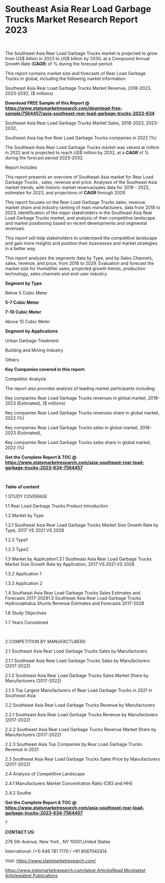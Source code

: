 <h1>Southeast Asia Rear Load Garbage Trucks Market Research Report 2023</h1><br/><p>The Southeast Asia Rear Load Garbage Trucks market is projected to grow from US$ billion in 2023 to US$ billion by 2030, at a Compound Annual Growth Rate (<strong>CAGR</strong>) of % during the forecast period.</p>
 
 
 
 <p>This report contains market size and forecasts of Rear Load Garbage Trucks in global, including the following market information:</p>
 
 
 
 <p>Southeast Asia Rear Load Garbage Trucks Market Revenue, 2018-2023, 2023-2032, ($ millions)</p>
 
 
 
 <p><strong>Download FREE Sample of this Report @ <a href="https://www.statsmarketresearch.com/download-free-sample/7564457/asia-southeast-rear-load-garbage-trucks-2023-634">https://www.statsmarketresearch.com/download-free-sample/7564457/asia-southeast-rear-load-garbage-trucks-2023-634</a></strong></p>
 
 
 
 <p>Southeast Asia Rear Load Garbage Trucks Market Sales, 2018-2023, 2023-2032,</p>
 
 
 
 <p>Southeast Asia top five Rear Load Garbage Trucks companies in 2022 (%)</p>
 
 
 
 <p>The Southeast Asia Rear Load Garbage Trucks market was valued at million in 2022 and is projected to reach US$ million by 2032, at a <strong>CAGR</strong> of % during the forecast period 2023-2032.</p>
 
 
 
 <p>Report Includes</p>
 
 
 
 <p>This report presents an overview of Southeast Asia market for Rear Load Garbage Trucks , sales, revenue and price. Analyses of the Southeast Asia market trends, with historic market revenue/sales data for 2018 - 2022, estimates for 2023, and projections of <strong>CAGR</strong> through 2029.</p>
 
 
 
 <p>This report focuses on the Rear Load Garbage Trucks sales, revenue, market share and industry ranking of main manufacturers, data from 2018 to 2023. Identification of the major stakeholders in the Southeast Asia Rear Load Garbage Trucks market, and analysis of their competitive landscape and market positioning based on recent developments and segmental revenues.</p>
 
 
 
 <p>This report will help stakeholders to understand the competitive landscape and gain more insights and position their businesses and market strategies in a better way.</p>
 
 
 
 <p>This report analyzes the segments data by Type, and by Sales Channels, sales, revenue, and price, from 2018 to 2029. Evaluation and forecast the market size for Humidifier sales, projected growth trends, production technology, sales channels and end-user industry.</p>
 
 
 
 <p><strong>Segment by Type</strong></p>
 
 
 
 <p>Below 5 Cubic Meter</p>
 
 
 
 <p><strong>5-7 Cubic Meter</strong></p>
 
 
 
 <p><strong>7-10 Cubic Meter</strong></p>
 
 
 
 <p>Above 10 Cubic Meter</p>
 
 
 
 <p><strong>Segment <strong><strong>by Applications</strong></strong></strong></p>
 
 
 
 <p>Urban Garbage Treatment</p>
 
 
 
 <p>Building and Mining Industry</p>
 
 
 
 <p>Others</p>
 
 
 
 <p><strong>Key Companies covered in this report:</strong></p>
 
 
 
 <p>Competitor Analysis</p>
 
 
 
 <p>The report also provides analysis of leading market participants including:</p>
 
 
 
 <p>Key companies Rear Load Garbage Trucks revenues in global market, 2018-2023 (Estimated), ($ millions)</p>
 
 
 
 <p>Key companies Rear Load Garbage Trucks revenues share in global market, 2022 (%)</p>
 
 
 
 <p>Key companies Rear Load Garbage Trucks sales in global market, 2018-2023 (Estimated),</p>
 
 
 
 <p>Key companies Rear Load Garbage Trucks sales share in global market, 2022 (%)</p>
 
 
 
 <div><b>Get the Complete Report & TOC @ <a href="https://www.statsmarketresearch.com/asia-southeast-rear-load-garbage-trucks-2023-634-7564457">https://www.statsmarketresearch.com/asia-southeast-rear-load-garbage-trucks-2023-634-7564457</a></b></div>
 
 
 
 <p><br />
 
 <b>Table of content</b></p>
 
 
 
 <p>1 STUDY COVERAGE<br />
 
 1.1 Rear Load Garbage Trucks Product Introduction<br />
 
 1.2 Market by Type<br />
 
 1.2.1 Southeast Asia Rear Load Garbage Trucks Market Size Growth Rate by Type, 2017 VS 2021 VS 2028<br />
 
 1.2.2 Type1<br />
 
 1.2.3 Type2<br />
 
 1.3 Market by Application1.3.1 Southeast Asia Rear Load Garbage Trucks Market Size Growth Rate by Application, 2017 VS 2021 VS 2028<br />
 
 1.3.2 Application 1<br />
 
 1.3.3 Application 2<br />
 
 1.4 Southeast Asia Rear Load Garbage Trucks Sales Estimates and Forecasts 2017-20281.5 Southeast Asia Rear Load Garbage Trucks Hydrocephalus Shunts Revenue Estimates and Forecasts 2017-2028<br />
 
 1.6 Study Objectives<br />
 
 1.7 Years Considered<br />
 
 <br />
 
 2 COMPETITION BY MANUFACTURERS<br />
 
 2.1 Southeast Asia Rear Load Garbage Trucks Sales by Manufacturers<br />
 
 2.1.1 Southeast Asia Rear Load Garbage Trucks Sales by Manufacturers (2017-2022)<br />
 
 2.1.2 Southeast Asia Rear Load Garbage Trucks Sales Market Share by Manufacturers (2017-2022)<br />
 
 2.1.3 Top Largest Manufacturers of Rear Load Garbage Trucks in 2021 in Southeast Asia<br />
 
 2.2 Southeast Asia Rear Load Garbage Trucks Revenue by Manufacturers<br />
 
 2.2.1 Southeast Asia Rear Load Garbage Trucks Revenue by Manufacturers (2017-2022)<br />
 
 2.2.2 Southeast Asia Rear Load Garbage Trucks Revenue Market Share by Manufacturers (2017-2022)<br />
 
 2.2.3 Southeast Asia Top Companies by Rear Load Garbage Trucks Revenue in 2021<br />
 
 2.3 Southeast Asia Rear Load Garbage Trucks Sales Price by Manufacturers (2017-2022)<br />
 
 2.4 Analysis of Competitive Landscape<br />
 
 2.4.1 Manufacturers Market Concentration Ratio (CR3 and HHI)<br />
 
 2.4.2 Southe</p>
 
 
 
 <div><b>Get the Complete Report & TOC @ <a href="https://www.statsmarketresearch.com/asia-southeast-rear-load-garbage-trucks-2023-634-7564457">https://www.statsmarketresearch.com/asia-southeast-rear-load-garbage-trucks-2023-634-7564457</a></b></div>
 
 
 
 <p>? </p>
 
 
 
 <p><b>CONTACT US:</b><br />
 
 276 5th Avenue, New York , NY 10001,United States<br />
 
 International: (+1) 646 781 7170 / +91 8087042414<br />
 
 Visit: <a href="https://www.statsmarketresearch.com/">https://www.statsmarketresearch.com/</a><br />
 
 <a href="https://gyeongbokgung.com">https://www.statsmarketresearch.com/</a><a href="https://hallyeomaritime.com">latest Articles</a><a href="https://jingwansa.com">Read More</a><a href="https://nguoiviet.jp/">latest Articles</a><a href="https://www.intelmarketresearch.com/">latest Publications</a></p>
